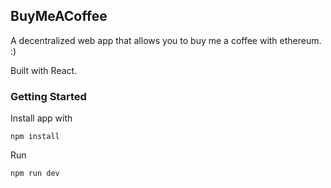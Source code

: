 ## BuyMeACoffee

A decentralized web app that allows you to buy me a coffee with ethereum. :) 

Built with React.

### Getting Started

Install app with 

`npm install`

Run 

`npm run dev`
